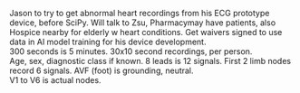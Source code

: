 Jason to try to get abnormal heart recordings from his ECG prototype device, before SciPy. Will talk to Zsu, Pharmacymay have patients, also Hospice nearby for elderly w heart conditions. 
Get waivers signed to use data in AI model training for his device development.  
300 seconds is 5 minutes. 30x10 second recordings, per person.  
Age, sex, diagnostic class if known. 
8 leads is 12 signals. First 2 limb nodes record 6 signals. AVF (foot) is grounding, neutral.  
V1 to V6 is actual nodes.  



